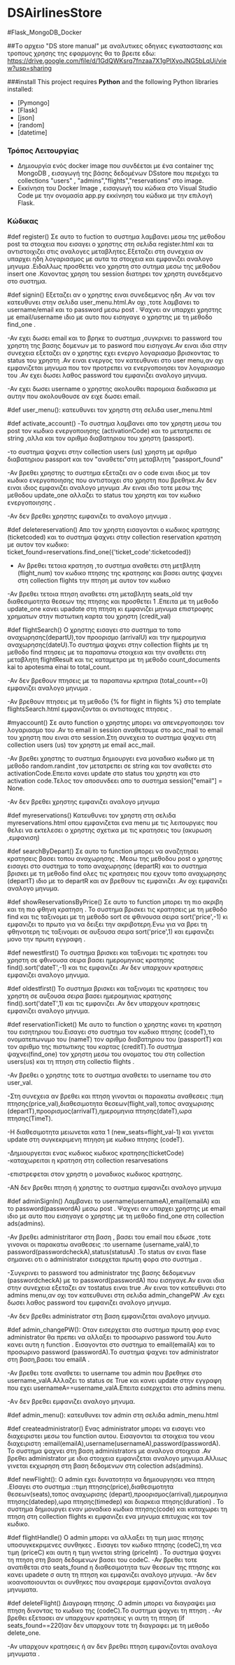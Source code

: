 # DSAirlinesStore
#Flask_MongoDB_Docker

##Tο αρχειο "DS store manual" με αναλυτικες οδηγιες εγκαταστασης και τροπους χρησης της εφαρμογης θα το βρειτε εδω:
https://drive.google.com/file/d/1GdQWKsrq7fnzaa7X1gPlXyoJNG5bLqUj/view?usp=sharing


###install
This project requires **Python** and the following Python libraries installed:

- [Pymongo]
- [Flask]
- [json]
- [random]
- [datetime]


### Τρόπος Λειτουργίας

- Δημιουργία ενός docker image που συνδέεται με ένα container της MongoDB , εισαγωγή της βάσης δεδομένων DSstore που περιέχει τα collections "users" , "admins","flights","reservations" στο image.
- Εκκίνηση του Docker Image , εισαγωγή του κώδικα στο Visual Studio Code με την ονομασία app.py εκκίνηση του κώδικα με την επιλογή Flask.

### Κώδικας

#def register()
Σε αυτο το fuction το συστημα λαμβανει μεσω της μεθοδου post τα στοιχεια που εισαγει ο χρηστης στη σελιδα register.html και τα αντιστοιχιζει στις αναλογες μεταβλητες.Εξεταζει στη συνεχεια αν υπαρχει ηδη λογαριασμος με αυτα τα στοιχεια και εμφανιζει αναλογο μηνυμα .Ειδαλλως προσθετει νεο χρηστη στο συτημα μεσω της μεθοδου insert one .Κανοντας χρηση του session διατηρει τον χρηστη συνεδεμενο στο συστημα.

#def signin()
Εξεταζει αν ο χρηστης ειναι συνεδεμενος ηδη .Αν ναι τον κατευθυνει στην σελιδα user_menu.html.Αν οχι ,τοτε λαμβανει το username/email  και το password μεσω post . Ψαχνει αν υπαρχει χρηστης με email/username ιδιο με αυτο που εισηγαγε ο χρηστης με τη μεθοδο find_one .

-Αν εχει δωσει  email και το βρηκε το συστημα ,συγκρινει το password του χρηστη της βασης δομενων με το pasword που εισηγαγε.Αν ειναι ιδια στην συνεχεια εξεταζει αν ο χρηστης εχει ενεργο λογαριασμο βρισκοντας το status του χρηστη .Αν ειναι ενεργος τον κατευθυνει στo user menu,αν οχι εμφανιζεται μηνυμα που τον προτρεπει να ενεργοποιησει τον λογαριασμο του .Αν εχει δωσει λαθος password του εμφανιζει αναλογο μηνυμα.

-Αν εχει δωσει username ο χρηστης ακολουθει παρομοια διαδικασια με αυτην που ακολουθουσε αν ειχε δωσει email.

#def user_menu():
κατευθυνει τον χρηστη στη σελιδα  user_menu.html

#def activate_account()
-Το συστημα λαμβανει απο τον χρηστη μεσω του post τον κωδικο ενεργοποιησης (activationCode) και το μετατρεπει σε string ,αλλα και τον αριθμο διαβατηριου του χρηστη (passport).

-το συστημα ψαχνει στην collection users (us) χρηστη με αριθμο διαβατηριου passport και τον "αναθετει"στη μεταβλητη "passport_found"

-Αν βρεθει χρηστης το συστημα εξεταζει αν ο code ειναι ιδιος με τον κωδικο ενεργοποιησης που αντιστοιχει στο χρηστη που βρεθηκε.Αν δεν ειναι ιδιος εμφανιζει αναλογο μηνυμα .Αν ειναι ιδιο τοτε μεσω της μεθοδου update_one αλλαζει το status του χρηστη και τον κωδικο ενεργοποιησης .

-Αν δεν βρεθει χρηστης εμφανιζει το αναλογο μηνυμα .

#def deletereservation()
Απο τον χρηστη εισαγονται ο κωδικος κρατησης (ticketcoded) και το συστημα ψαχνει στην collection reservation κρατηση με αυτον τον κωδικο:
ticket_found=reservations.find_one({'ticket_code':ticketcoded})
 - Αν βρεθει τετοια κρατηση ,το συστημα αναθετει στη μετβλητη (flight_num) τον κωδικο πτησης της κρατησης  και βασει αυτης ψαχνει στη collection flights την πτηση με αυτον τον κωδικο 
 
 -Αν βρεθει τετοια πτηση αναθετει στη μεταβλητη seats_old την διαθεσιμοτητα θεσεων της πτησης και προσθετει 1 .Επειτα  με τη μεθοδο update_one κανει upadαte στη πτηση κι εμφανιζει μηνυμα επιστροφης χρηματων στην πιστωτικη καρτα  του χρηστη (credit_val)


#def flightSearch()
Ο χρηστης εισαγει στο συστημα το τοπο αναχωρησης(departU),τον προορισμο (arrivalU) και την ημερομηνια αναχωρησης(dateU).Το συστημα ψαχνει στην collection flights με τη μεθοδο find πτησεις με τα παραπανω στοιχεια και την αναθετει στη μεταβλητη  flightResult και τις καταμετρα με τη μεθοδο count_documents kai to apotesma einai to total_count.

-Αν δεν βρεθουν πτησεις με τα παραπανω κριτηρια (total_count==0) εμφανιζει αναλογο μηνυμα .

-Αν βρεθουν πτησεις με τη μεθοδο {% for flight in flights %} στο template flightsSearch.html εμφανιζονται οι αντιστοιχες πτησεις .


#myaccount()
Σε αυτο function ο χρηστης μπορει να απενεργοποιησει τον λογαριασμο του .Αν το email in session αναθετουμε στο acc_mail το email του χρηστη που ειναι στο session.Στη συνεχεια το συστημα ψαχνει στη collection users (us) τον χρηστη με email  acc_mail.

-Αν βρεθει χρηστης το συστημα δημιουργει ενα μοναδικο κωδικο με τη μεθοδο random.randint ,τον μετατρεπει σε string και τον αναθετει  στο activationCode.Επειτα κανει update στο status του χρηστη και στο activation code.Τελος τον αποσυνδεει απο το συστημα  session["email"] = None.

-Αν δεν βρεθει χρηστης εμφανιζει αναλογο μηνυμα

#def myreservations()
Κατευθυνει τον χρηστη στη σελιδα myreservations.html οπου εμφανιζεται ενα menu με τις λειτουργιες που θελει να εκτελεσει ο χρηστης σχετικα με τις κρατησεις του (ακυρωση ,εμφανιση)


#def searchByDepart()
Σε αυτο το function μπορει να αναζητησει κρατησεις βασει τοπου αναχωρησης .
Μεσω της μεθοδου post ο χρηστης εισαγει στο συστημα το τοπο αναχωρησης (departR) και το συστημα βρισκει  με τη μεθοδο find  ολες τις κρατησεις που εχουν τοπο αναχωρησης (departT) ιδιο με το departR και αν βρεθουν τις εμφανιζει .Αν οχι εμφανιζει αναλογο μηνυμα.


#def showReservationsByPrice()
Σε αυτο το function μπορει  τη πιο ακριβη και τη πιο φθηνη κρατηση .
Το συστημα βρισκει  τις κρατησεις με τη μεθοδο find  και τις ταξινομει με τη μεθοδο sort σε φθινουσα σειρα sort('price',-1) κι εμφανιζει το πρωτο για να δειξει την ακριβοτερη.Ενω για να βρει τη φθηνοτερη τις ταξινομει σε αυξουσα σειρα sort('price',1) και εμφανιζει μονο την πρωτη εγγραφη .


#def newestfirst()
Το συστημα βρισκει και ταξινομει τις κρατησει του χρηστη σε φθινουσα σειρα βασει ημερομηνιας κρατησης find().sort('dateT',-1)  και τις εμφανιζει .Αν δεν υπαρχουν κρατησεις εμφανιζει αναλογο μηνυμα.

#def oldestfirst()
Το συστημα βρισκει και ταξινομει τις κρατησεις του χρηστη σε αυξουσα σειρα βασει ημερομηνιας κρατησης find().sort('dateT',1)  και τις εμφανιζει .Αν δεν υπαρχουν κρατησεις εμφανιζει αναλογο μηνυμα.


#def reservationTicket()
Με αυτο το function ο χρηστης κανει τη κρατηση του εισητηριου του.Εισαγει στο συστημα τον κωδικο πτησης (codeT),το ονοματεπωνυμο του (nameT) τον αριθμο διαβατηριου του (passportT) και τον αριθμο της πιστωτικης του καρτας (creditT).Το συστημα ψαχνει(find_one) τον χρηστη μεσω του ονοματος του στη collection users(us)  και τη πτηση στη collectio flights .

-Αν βρεθει ο χρηστης τοτε το συστημα αναθετει το username του στο user_val.

-Στη συνεχεια αν βρεθει και πτηση γινονται οι παρακατω αναθεσεις :τιμη πτησης(price_val),διαθεσιμοτητα θεσεων(flight_val),τοπος αναχωρισης (departT),προορισμος(arrivalT),ημερομηνια πτησης(dateT),ωρα πτησης(TimeT).

-Η διαθεσιμοτητα μειωνεται κατα 1 (new_seats=flight_val-1)
και γινεται update στη συγκεκριμενη πτηηση με κωδικο πτησης (codeT).

-Δημιουργειται ενας κωδικος κωδικος κρατησης(ticketCode)
-καταχωρειται η κρατηση στη collection resarvesations

-επιστρεφεται στον χρηστη ο μοναδικος κωδικος κρατησης.

-ΑΝ δεν βρεθει πτηση ή χρηστης το συστημα εμφανιζει αναλογο μηνυμα


#def adminSignIn()
Λαμβανει το username(usernameA),email(emailA)  και το password(passwordA) μεσω post . Ψαχνει αν υπαρχει χρηστης με email ιδιο με αυτο που εισηγαγε ο χρηστης με τη μεθοδο find_one  στη collection ads(admins).

-Αν  βρεθει administritaror στη βαση , βασει του email που εδωσε ,τοτε γινοναι οι παρακατω αναθεσεις :το username (username_valA),το password(passwordcheckA),status(statusA) .To status αν ειναι flase σημαινει οτι ο administrator εισερχεται πρωτη φορα στο συστημα .

-Συγκρινει το password του administrator της βασης δεδομενων (passwordcheckA) με το password(passwordA) που εισηγαγε.Αν ειναι ιδια στην συνεχεια εξεταζει αν τοstatus ειναι true .Αν ειναι τον κατευθυνει στo admins menu,αν οχι τον κατευθυνει στη σελιδα admin_changePW .Αν εχει δωσει λαθος password του εμφανιζει αναλογο μηνυμα.

-Αν δεν βρεθει administrator στη βαση εμφανιζεται αναλογο  μηνυμα.

#def admin_changePW():
Οταν εισερχεται στο συστημα πρωτη φορ ενας administrator θα πρεπει να αλλαξει το προσωρινο password του.Αυτο κανει αυτη η function .
Εισαγονται στο συστημα το email(emailA) και το προσωρινο  password (passwordA).Το συστημα ψαχνει τον administrator στη βαση,βασει του emailA .

-Αν βρεθει  τοτε αναθετει το username του admin  που βρεθηκε στο username_valA.Αλλαζει το status σε True και κανει update στην εγγραφη που εχει usernameA==username_valA.Επειτα εισερχεται στο admins menu.

-Aν δεν βρεθει εμφανιζει αναλογο μηνυμα.


#def admin_menu():
κατευθυνει τον admin στη σελιδα  admin_menu.html

#def createadministrator()
Ενας administrator μπορει να εισαγει νεο διαχειριστει μεσω του function αυτου.
Εισαγονται τα στοιχεια του νεου διαχειριστη :email(emailA),username(usernameA),password(passwordA).
Το συστημα ψαχνει στη βαση administrators με αναλογα στοιχεια .Αν βρεθει administrator με ιδια στοιχεια 
εμφανιζεται αναλογο μηνυμα.Αλλιως γινεται εκχωρηση στη βαση δεδομενων στη colection ads(admins).


#def newFlight():
O admin εχει δυνατοτητα να δημιουργησει νεα πτηση .ΕΙσαγει στο συστημα ::τιμη πτησης(price),διαθεσιμοτητα θεσεων(seats),τοπος αναχωρισης (depart),προορισμος(arrival),ημερομηνια πτησης(datedep),ωρα πτησης(timedep) και διαρκεια πτησης(duration) .
Το συστημα δημιουργει εναν μοναδικο κωδικο πτησης(code) και καταχωρει τη πτηση στη collection flights κι εμφανιζει ενα μηνυμα επιτυχιας και τον κωδικο.



#def flightHandle()
Ο admin μπορει να αλλαξει τη τιμη μιας πτησης υποσυγκεκριμενες συνθηκες .
Εισαγει τον κωδικο πτησης (codeC),τη νεα τιμη (priceC) και αυτη η τιμη γινεται string (priceInt) .
Το συστημα ψαχνει τη πτηση στη βαση δεδομενων βασει του codeC.
-Αν βρεθει τοτε ανατιθεται στο seats_found η διαθεσιμοτητα των θεσεων της πτησης  και κανει upadete σ αυτη τη πτηση και εμφανιζει αναλογο μηνυμα.
-Αν δεν ικοανοποιουνται οι συνθηκες που αναφεραμε εμφανιζονται αναλογα μηνυματα.


#def deleteFlight()
Διαγραφη πτησης .Ο  admin μπορει να διαγραψει μια πτηση δινοντας το κωδικο της (codeC).Το συστημα ψαχνει τη πτηση .
-Αν βρεθει εξετασει αν υπαρχουν κρατησεις γι αυτη τη πτηση (if seats_found==220)αν δεν υπαρχουν τοτε τη διαγραφει με τη μεθοδο  delete_one.

-Αν υπαρχουν κρατησεις ή αν δεν βρεθει πτηση εμφανιζονται αναλογα μηνυματα .
